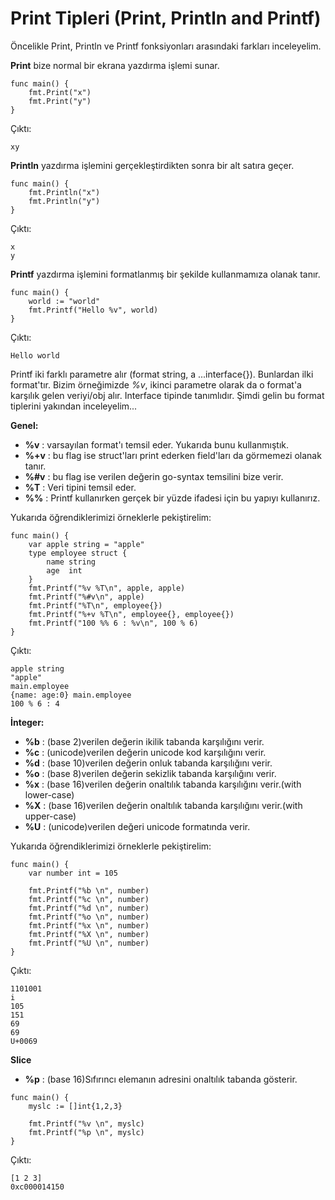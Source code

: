 # Print Tipleri (Print, Println and Printf)

Öncelikle Print, Println ve Printf fonksiyonları arasındaki farkları inceleyelim.

**Print** bize normal bir ekrana yazdırma işlemi sunar.

```
func main() {
	fmt.Print("x")
	fmt.Print("y")
}
```

Çıktı:
```
xy
```

**Println** yazdırma işlemini gerçekleştirdikten sonra bir alt satıra geçer.

```
func main() {
	fmt.Println("x")
	fmt.Println("y")
}
```

Çıktı:
```
x
y
```

**Printf** yazdırma işlemini formatlanmış bir şekilde kullanmamıza olanak tanır.

```
func main() {
	world := "world"
	fmt.Printf("Hello %v", world)
}
```

Çıktı:
```
Hello world
```

Printf iki farklı parametre alır (format string, a ...interface{}). Bunlardan ilki format'tır. Bizim örneğimizde *%v*, ikinci parametre olarak da o format'a karşılık gelen veriyi/obj alır. Interface tipinde tanımlıdır. Şimdi gelin bu format tiplerini yakından inceleyelim...

**Genel:**

- **%v**  : varsayılan format'ı temsil eder. Yukarıda bunu kullanmıştık.
- **%+v** : bu flag ise struct'ları print ederken field'ları da görmemezi olanak tanır. 
- **%#v** : bu flag ise verilen değerin go-syntax temsilini bize verir.
- **%T**  : Veri tipini temsil eder.
- **%%**  : Printf kullanırken gerçek bir yüzde ifadesi için bu yapıyı kullanırız. 

Yukarıda öğrendiklerimizi örneklerle pekiştirelim:

```
func main() {
	var apple string = "apple"
	type employee struct {
		name string
		age  int
	}
	fmt.Printf("%v %T\n", apple, apple)
	fmt.Printf("%#v\n", apple)
	fmt.Printf("%T\n", employee{})
	fmt.Printf("%+v %T\n", employee{}, employee{})
	fmt.Printf("100 %% 6 : %v\n", 100 % 6)
}
```

Çıktı:
```
apple string
"apple"
main.employee
{name: age:0} main.employee
100 % 6 : 4
```

**İnteger:**

- **%b**  : (base 2)verilen değerin ikilik tabanda karşılığını verir.
- **%c**  : (unicode)verilen değerin unicode kod karşılığını verir.
- **%d**  : (base 10)verilen değerin onluk tabanda karşılığını verir.
- **%o**  : (base 8)verilen değerin sekizlik tabanda karşılığını verir.
- **%x**  : (base 16)verilen değerin onaltılık tabanda karşılığını verir.(with lower-case)
- **%X**  : (base 16)verilen değerin onaltılık tabanda karşılığını verir.(with upper-case)
- **%U**  : (unicode)verilen değeri unicode formatında verir.

Yukarıda öğrendiklerimizi örneklerle pekiştirelim:

```
func main() {
	var number int = 105
	
	fmt.Printf("%b \n", number)
	fmt.Printf("%c \n", number)
	fmt.Printf("%d \n", number)
	fmt.Printf("%o \n", number)
	fmt.Printf("%x \n", number)
	fmt.Printf("%X \n", number)
	fmt.Printf("%U \n", number)
}
```

Çıktı:
```
1101001 
i      
105    
151    
69     
69     
U+0069 
```

**Slice**
- **%p**  : (base 16)Sıfırıncı elemanın adresini onaltılık tabanda gösterir.

```
func main() {
	myslc := []int{1,2,3}
	
	fmt.Printf("%v \n", myslc)
	fmt.Printf("%p \n", myslc)
}
```

Çıktı:
```
[1 2 3] 
0xc000014150 
```